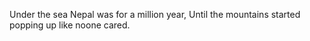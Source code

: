 Under the sea Nepal was for a million year,
Until the mountains started popping up like noone cared.